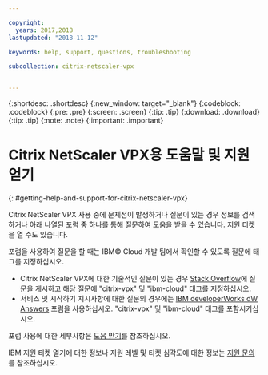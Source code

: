 ```yaml
---

copyright:
  years: 2017,2018
lastupdated: "2018-11-12"

keywords: help, support, questions, troubleshooting

subcollection: citrix-netscaler-vpx


---
```


{:shortdesc: .shortdesc}
{:new_window: target="_blank"}
{:codeblock: .codeblock}
{:pre: .pre}
{:screen: .screen}
{:tip: .tip}
{:download: .download}
{:tip: .tip}
{:note: .note}
{:important: .important}

# Citrix NetScaler VPX용 도움말 및 지원 얻기
{: #getting-help-and-support-for-citrix-netscaler-vpx}

Citrix NetScaler VPX 사용 중에 문제점이 발생하거나 질문이 있는 경우 정보를 검색하거나 아래 나열된 포럼 중 하나를 통해 질문하여 도움을 받을 수 있습니다. 지원 티켓을 열 수도 있습니다.

포럼을 사용하여 질문을 할 때는 IBM© Cloud 개발 팀에서 확인할 수 있도록 질문에 태그를 지정하십시오.

* Citrix NetScaler VPX에 대한 기술적인 질문이 있는 경우 [Stack Overflow](https://stackoverflow.com/search?q=citrix-vpx+ibm-cloud)에 질문을 게시하고 해당 질문에 "citrix-vpx" 및 "ibm-cloud" 태그를 지정하십시오.
* 서비스 및 시작하기 지시사항에 대한 질문의 경우에는 [IBM developerWorks dW Answers](https://developer.ibm.com/answers/topics/citrix-vpx.html?smartspace=ibm-cloud) 포럼을 사용하십시오. "citrix-vpx" 및 "ibm-cloud" 태그를 포함시키십시오.

포럼 사용에 대한 세부사항은 [도움 받기](https://{DomainName}/docs/get-support?topic=get-support-using-avatar)를 참조하십시오.

IBM 지원 티켓 열기에 대한 정보나 지원 레벨 및 티켓 심각도에 대한 정보는 [지원 문의](/docs/get-support?topic=get-support-contacting-bluemix-support-dedicated-local)를 참조하십시오.
